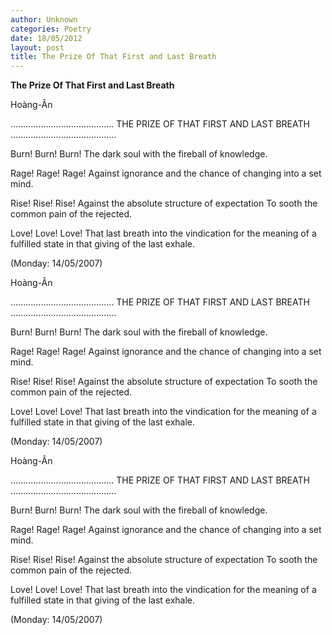 ```yaml
---
author: Unknown
categories: Poetry
date: 18/05/2012
layout: post
title: The Prize Of That First and Last Breath
---
```


**The Prize Of That First and Last Breath**

Hoàng-Ân


.........................................
THE PRIZE OF THAT
FIRST AND LAST BREATH
..........................................


Burn! Burn! Burn!
The dark soul with the fireball of knowledge.

Rage! Rage! Rage!
Against ignorance and the chance of changing into a set mind.

Rise! Rise! Rise!
Against the absolute structure of expectation
To sooth the common pain of the rejected.

Love! Love! Love!
That last breath into the vindication
for the meaning of a fulfilled state
in that giving of the last exhale.


(Monday: 14/05/2007)

Hoàng-Ân


.........................................
THE PRIZE OF THAT
FIRST AND LAST BREATH
..........................................


Burn! Burn! Burn!
The dark soul with the fireball of knowledge.

Rage! Rage! Rage!
Against ignorance and the chance of changing into a set mind.

Rise! Rise! Rise!
Against the absolute structure of expectation
To sooth the common pain of the rejected.

Love! Love! Love!
That last breath into the vindication
for the meaning of a fulfilled state
in that giving of the last exhale.


(Monday: 14/05/2007)

Hoàng-Ân


.........................................
THE PRIZE OF THAT
FIRST AND LAST BREATH
..........................................


Burn! Burn! Burn!
The dark soul with the fireball of knowledge.

Rage! Rage! Rage!
Against ignorance and the chance of changing into a set mind.

Rise! Rise! Rise!
Against the absolute structure of expectation
To sooth the common pain of the rejected.

Love! Love! Love!
That last breath into the vindication
for the meaning of a fulfilled state
in that giving of the last exhale.


(Monday: 14/05/2007)
